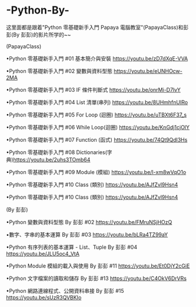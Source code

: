 # -Python-By-
这里面都是跟着"Python 零基礎新手入門 Papaya 電腦教室"(PapayaClass)和彭彭(By 彭彭)的影片所学的~~

(PapayaClass)

•Python 零基礎新手入門 #01 基本簡介與安裝    https://youtu.be/zD7dXqE-VVA

•Python 零基礎新手入門 #02 變數與資料型態    https://youtu.be/eUNHOcw-2MA

•Python 零基礎新手入門 #03 IF 條件判斷式     https://youtu.be/onrMi-D7lvY

•Python 零基礎新手入門 #04 List 清單(串列)   https://youtu.be/8UHmhfnUIRo

•Python 零基礎新手入門 #05 For Loop (迴圈)   https://youtu.be/uTBXt6F37_s

•Python 零基礎新手入門 #06 While Loop(迴圈)  https://youtu.be/KnGdj1cjOlY

•Python 零基礎新手入門 #07 Function (函式)   https://youtu.be/74Qt9Qdl3Hs

•Python 零基礎新手入門 #08 Dictionaries(字典)https://youtu.be/2uhs3TOmb64

•Python 零基礎新手入門 #09 Module (模組)     https://youtu.be/I-xm8wVqO1o

•Python 零基礎新手入門 #10 Class (類別)      https://youtu.be/AJfZvl9Hsn4

•Python 零基礎新手入門 #10 Class (類別)      https://youtu.be/AJfZvl9Hsn4

(By 彭彭)

•Python 變數與資料型態 By 彭彭                    #02 https://youtu.be/FMruNSjHOzQ

•數字、字串的基本運算 By 彭彭                     #03 https://youtu.be/bLRa4TZ99aY

•Python 有序列表的基本運算 - List、Tuple By 彭彭  #04 https://youtu.be/JLU5oc4_VtA

•Python Module 模組的載入與使用 By 彭彭          #11 https://youtu.be/Et0DjY2cGiE

•Python 文字檔案的讀取和儲存 By 彭彭             #13 https://youtu.be/C4OkV6DrVRs

•Python 網路連線程式、公開資料串接 By 彭彭       #15 https://youtu.be/sUzR3QVBKIo